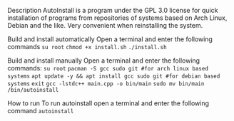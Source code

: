 Description
AutoInstall is a program under the GPL 3.0 license for quick installation of programs from repositories of systems based on Arch Linux, Debian and the like. Very convenient when reinstalling the system.

Build and install automatically
Open a terminal and enter the following commands
`su root`
`chmod +x install.sh`
`./install.sh`

Build and install manually
Open a terminal and enter the following commands:
`su root`
`pacman -S gcc sudo git #for arch linux based systems`
`apt update -y && apt install gcc sudo git #for debian based systems`
`exit`
`gcc -lstdc++ main.cpp -o bin/main`
`sudo mv bin/main /bin/autoinstall`

How to run
To run autoinstall open a terminal and enter the following command
`autoinstall`